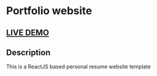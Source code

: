 # Portfolio website     





## <a href="">LIVE DEMO</a>

## Description
This is a ReactJS based personal resume website template

